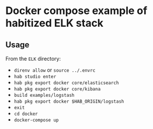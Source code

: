 # Docker compose example of habitized ELK stack

## Usage
From the `ELK` directory:
* `direnv allow` or `source ../.envrc`
* `hab studio enter`
* `hab pkg export docker core/elasticsearch`
* `hab pkg export docker core/kibana`
* `build examples/logstash`
* `hab pkg export docker $HAB_ORIGIN/logstash`
* `exit`
* `cd docker`
* `docker-compose up`
